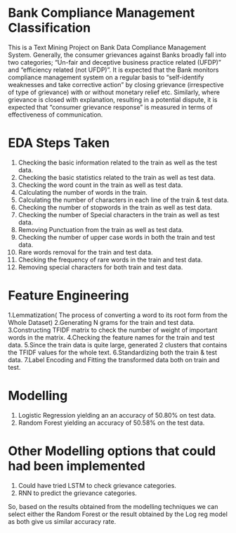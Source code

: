 # Bank Compliance Management Classification
This is a Text Mining Project on Bank Data Compliance Management System. Generally, the consumer grievances against Banks broadly fall into two categories; “Un-fair and deceptive business practice related (UFDP)” and “efficiency related (not UFDP)”.
It is expected that the Bank monitors compliance management system on a regular basis to “self-identify weaknesses and take corrective action” by closing grievance (irrespective of type of grievance) with or without monetary relief etc.  Similarly, where grievance is closed with explanation, resulting in a potential dispute, it is expected that “consumer grievance response” is measured in terms of effectiveness of communication. 

# EDA Steps Taken

1. Checking the basic information related to the train as well as the test data.
2. Checking the basic statistics related to the train as well as test data.
3. Checking the word count in the train as well as test data.
4. Calculating the number of words in the train.
5. Calculating the number of characters in each line of the train & test data.
6. Checking the number of stopwords in the train as well as test data.
7. Checking the number of Special characters in the train as well as test data.
8. Removing Punctuation from the train as well as test data.
9. Checking the number of upper case words in both the train and test data.
10. Rare words removal for the train and test data.
11. Checking the frequency of rare words in the train and test data.
12. Removing special characters for both train and test data.

# Feature Engineering

1.Lemmatization( The process of converting a word to its root form from the Whole Dataset)
2.Generating N grams for the train and test data.
3.Constructing TFIDF matrix to check the number of weight of important words in the matrix.
4.Checking the feature names for the train and test data.
5.Since the train data is quite large, generated 2 clusters that contains the TFIDF values for the whole text.
6.Standardizing both the train & test data.
7.Label Encoding and Fitting the transformed data both on train and test.



# Modelling

1. Logistic Regression yielding an an accuracy of 50.80% on test data.
2. Random Forest yielding an accuracy of 50.58% on the test data.

# Other Modelling options that could had been implemented

1. Could have tried LSTM to check grievance categories.
2. RNN to predict the grievance categories.

So, based on the results obtained from the modelling techniques we can select either the Random Forest or the result obtained by the Log reg model as both give us similar accuracy rate.
